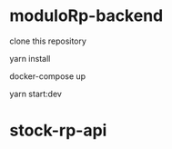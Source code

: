 # moduloRp-backend


clone this repository

yarn install

docker-compose up

yarn start:dev
# stock-rp-api
